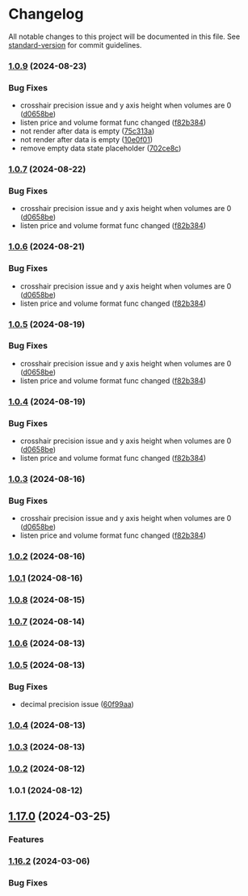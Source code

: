 # Changelog

All notable changes to this project will be documented in this file. See [standard-version](https://github.com/conventional-changelog/standard-version) for commit guidelines.

### [1.0.9](https://github.com/SamChangi/pennant-depth/compare/v1.0.8...v1.0.9) (2024-08-23)


### Bug Fixes

* crosshair precision issue and y axis height when volumes are 0 ([d0658be](https://github.com/SamChangi/pennant-depth/commit/d0658be4ac3e8687f972eb36ee94341247665f4d))
* listen price and volume format func changed ([f82b384](https://github.com/SamChangi/pennant-depth/commit/f82b38407f7e565f67c612c05cff56a8552e5f8f))
* not render after data is empty ([75c313a](https://github.com/SamChangi/pennant-depth/commit/75c313a2abad4631c15eae840a73e6e34515e2ef))
* not render after data is empty ([10e0f01](https://github.com/SamChangi/pennant-depth/commit/10e0f010a58413e05d65721e5c56f3c38e20d1a2))
* remove empty data state placeholder ([702ce8c](https://github.com/SamChangi/pennant-depth/commit/702ce8c6a6b3912fda07a4f6cc46614e22f20751))

### [1.0.7](https://github.com/SamChangi/pennant-depth/compare/v1.0.8...v1.0.7) (2024-08-22)


### Bug Fixes

* crosshair precision issue and y axis height when volumes are 0 ([d0658be](https://github.com/SamChangi/pennant-depth/commit/d0658be4ac3e8687f972eb36ee94341247665f4d))
* listen price and volume format func changed ([f82b384](https://github.com/SamChangi/pennant-depth/commit/f82b38407f7e565f67c612c05cff56a8552e5f8f))

### [1.0.6](https://github.com/SamChangi/pennant-depth/compare/v1.0.8...v1.0.6) (2024-08-21)


### Bug Fixes

* crosshair precision issue and y axis height when volumes are 0 ([d0658be](https://github.com/SamChangi/pennant-depth/commit/d0658be4ac3e8687f972eb36ee94341247665f4d))
* listen price and volume format func changed ([f82b384](https://github.com/SamChangi/pennant-depth/commit/f82b38407f7e565f67c612c05cff56a8552e5f8f))

### [1.0.5](https://github.com/SamChangi/pennant-depth/compare/v1.0.8...v1.0.5) (2024-08-19)


### Bug Fixes

* crosshair precision issue and y axis height when volumes are 0 ([d0658be](https://github.com/SamChangi/pennant-depth/commit/d0658be4ac3e8687f972eb36ee94341247665f4d))
* listen price and volume format func changed ([f82b384](https://github.com/SamChangi/pennant-depth/commit/f82b38407f7e565f67c612c05cff56a8552e5f8f))

### [1.0.4](https://github.com/SamChangi/pennant-depth/compare/v1.0.8...v1.0.4) (2024-08-19)


### Bug Fixes

* crosshair precision issue and y axis height when volumes are 0 ([d0658be](https://github.com/SamChangi/pennant-depth/commit/d0658be4ac3e8687f972eb36ee94341247665f4d))
* listen price and volume format func changed ([f82b384](https://github.com/SamChangi/pennant-depth/commit/f82b38407f7e565f67c612c05cff56a8552e5f8f))

### [1.0.3](https://github.com/SamChangi/pennant-depth/compare/v1.0.8...v1.0.3) (2024-08-16)


### Bug Fixes

* crosshair precision issue and y axis height when volumes are 0 ([d0658be](https://github.com/SamChangi/pennant-depth/commit/d0658be4ac3e8687f972eb36ee94341247665f4d))
* listen price and volume format func changed ([f82b384](https://github.com/SamChangi/pennant-depth/commit/f82b38407f7e565f67c612c05cff56a8552e5f8f))

### [1.0.2](https://github.com/SamChangi/pennant-depth/compare/v1.0.8...v1.0.2) (2024-08-16)

### [1.0.1](https://github.com/SamChangi/pennant-depth/compare/v1.0.8...v1.0.1) (2024-08-16)

### [1.0.8](https://github.com/SamChangi/pennant-depth/compare/v1.0.7...v1.0.8) (2024-08-15)

### [1.0.7](https://github.com/SamChangi/pennant-depth/compare/v1.0.6...v1.0.7) (2024-08-14)

### [1.0.6](https://github.com/SamChangi/pennant-depth/compare/v1.0.5...v1.0.6) (2024-08-13)

### [1.0.5](https://github.com/SamChangi/pennant-depth/compare/v1.0.4...v1.0.5) (2024-08-13)


### Bug Fixes

* decimal precision issue ([60f99aa](https://github.com/SamChangi/pennant-depth/commit/60f99aa7e6ae42989608cef28527b4189f332f84))

### [1.0.4](https://github.com/SamChangi/pennant-depth/compare/v1.0.3...v1.0.4) (2024-08-13)

### [1.0.3](https://github.com/SamChangi/pennant-depth/compare/v1.0.2...v1.0.3) (2024-08-13)

### [1.0.2](https://github.com/SamChangi/pennant-depth/compare/v1.0.1...v1.0.2) (2024-08-12)

### 1.0.1 (2024-08-12)

## [1.17.0](https://github.com/vegaprotocol/pennant/compare/v1.16.2...v1.17.0) (2024-03-25)

### Features

<!-- - add color for depth chart background label -->

### [1.16.2](https://github.com/vegaprotocol/pennant/compare/v1.16.1...v1.16.2) (2024-03-06)

### Bug Fixes

<!-- - add missing 8H interval to getSubMinutes -->
